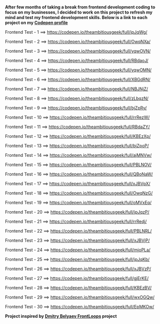 <strong>After few months of taking a break from frontend development coding to focus on my businesses, I decided to work on this project to refresh my mind and test my frontend development skills. Below is a link to each project on my <a href="https://codepen.io/theambitiousgeek" target="_blank">Codepen profile</a></strong>



Frontend Test - 1  ==> https://codepen.io/theambitiousgeek/full/jpJqWg/

Frontend Test - 2  ==> https://codepen.io/theambitiousgeek/full/OwqNXa/

Frontend Test - 3  ==> https://codepen.io/theambitiousgeek/full/yqwOVN/

Frontend Test - 4  ==> https://codepen.io/theambitiousgeek/full/RBdaoJ/

Frontend Test - 5  ==> https://codepen.io/theambitiousgeek/full/yqwOMN/

Frontend Test - 6  ==> https://codepen.io/theambitiousgeek/full/XBGdRN/

Frontend Test - 7  ==> https://codepen.io/theambitiousgeek/full/NBJNjZ/

Frontend Test - 8  ==> https://codepen.io/theambitiousgeek/full/zLbqzN/

Frontend Test - 9  ==> https://codepen.io/theambitiousgeek/full/bjZpRy/

Frontend Test - 10  ==> https://codepen.io/theambitiousgeek/full/rrRezW/

Frontend Test - 11  ==> https://codepen.io/theambitiousgeek/full/RBdaZY/

Frontend Test - 12  ==> https://codepen.io/theambitiousgeek/full/KBEzXp/

Frontend Test - 13  ==> https://codepen.io/theambitiousgeek/full/bjZpoP/

Frontend Test - 14  ==> https://codepen.io/theambitiousgeek/full/ajMNVw/

Frontend Test - 15  ==> https://codepen.io/theambitiousgeek/full/PBLNOV/

Frontend Test - 16  ==> https://codepen.io/theambitiousgeek/full/QBoNaW/

Frontend Test - 17  ==> https://codepen.io/theambitiousgeek/full/xJBVpX/

Frontend Test - 18  ==> https://codepen.io/theambitiousgeek/full/OwqNzG/

Frontend Test - 19  ==> https://codepen.io/theambitiousgeek/full/oMVxEq/

Frontend Test - 20  ==> https://codepen.io/theambitiousgeek/full/jpJqzP/

Frontend Test - 21  ==> https://codepen.io/theambitiousgeek/full/rrRedj/

Frontend Test - 22  ==> https://codepen.io/theambitiousgeek/full/PBLNRL/

Frontend Test - 23  ==> https://codepen.io/theambitiousgeek/full/xJBVjP/

Frontend Test - 24  ==> https://codepen.io/theambitiousgeek/full/mjoPLa/

Frontend Test - 25  ==> https://codepen.io/theambitiousgeek/full/jpJqKb/

Frontend Test - 26  ==> https://codepen.io/theambitiousgeek/full/xJBVzP/

Frontend Test - 27  ==> https://codepen.io/theambitiousgeek/full/gjErKE/

Frontend Test - 28  ==> https://codepen.io/theambitiousgeek/full/KBEzBV/

Frontend Test - 29  ==> https://codepen.io/theambitiousgeek/full/wxOGQw/

Frontend Test - 30  ==> https://codepen.io/theambitiousgeek/full/EpMKOw/


<strong>Project inspired by <a href="https://github.com/BananaBobby">Dmitry Belyaev
</a> <a href="https://frontloops.io/">FrontLoops</a> project</strong>